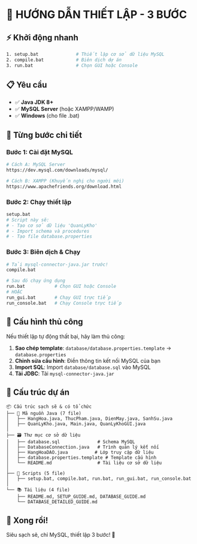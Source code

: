 # 🚀 HƯỚNG DẪN THIẾT LẬP - 3 BƯỚC

## ⚡ Khởi động nhanh

```bash
1. setup.bat              # Thiết lập cơ sở dữ liệu MySQL
2. compile.bat            # Biên dịch dự án  
3. run.bat                # Chọn GUI hoặc Console
```

## 📋 Yêu cầu

- ✅ **Java JDK 8+**
- ✅ **MySQL Server** (hoặc XAMPP/WAMP)
- ✅ **Windows** (cho file .bat)

## 🎯 Từng bước chi tiết

### Bước 1: Cài đặt MySQL
```bash
# Cách A: MySQL Server
https://dev.mysql.com/downloads/mysql/

# Cách B: XAMPP (Khuyến nghị cho người mới)
https://www.apachefriends.org/download.html
```

### Bước 2: Chạy thiết lập
```bash
setup.bat
# Script này sẽ:
# - Tạo cơ sở dữ liệu 'QuanLyKho'
# - Import schema và procedures
# - Tạo file database.properties
```

### Bước 3: Biên dịch & Chạy
```bash
# Tải mysql-connector-java.jar trước!
compile.bat

# Sau đó chạy ứng dụng
run.bat           # Chọn GUI hoặc Console
# HOẶC
run_gui.bat       # Chạy GUI trực tiếp
run_console.bat   # Chạy Console trực tiếp
```

## 🔧 Cấu hình thủ công

Nếu thiết lập tự động thất bại, hãy làm thủ công:

1. **Sao chép template**: `database/database.properties.template` → `database.properties`
2. **Chỉnh sửa cấu hình**: Điền thông tin kết nối MySQL của bạn
3. **Import SQL**: Import `database/database.sql` vào MySQL
4. **Tải JDBC**: Tải `mysql-connector-java.jar`

## 📁 Cấu trúc dự án

```
📦 Cấu trúc sạch sẽ & có tổ chức
├── 🎯 Mã nguồn Java (7 file)
│   ├── HangHoa.java, ThucPham.java, DienMay.java, SanhSu.java
│   ├── QuanLyKho.java, Main.java, QuanLyKhoGUI.java
│
├── 🗃️ Thư mục cơ sở dữ liệu
│   ├── database.sql              # Schema MySQL
│   ├── DatabaseConnection.java   # Trình quản lý kết nối
│   ├── HangHoaDAO.java          # Lớp truy cập dữ liệu
│   ├── database.properties.template # Template cấu hình
│   └── README.md                 # Tài liệu cơ sở dữ liệu
│
├── 🚀 Scripts (5 file)
│   ├── setup.bat, compile.bat, run.bat, run_gui.bat, run_console.bat
│
└── 📚 Tài liệu (4 file)
    ├── README.md, SETUP_GUIDE.md, DATABASE_GUIDE.md
    └── DATABASE_DETAILED_GUIDE.md
```

## 🎉 Xong rồi!

Siêu sạch sẽ, chỉ MySQL, thiết lập 3 bước! 🚀
